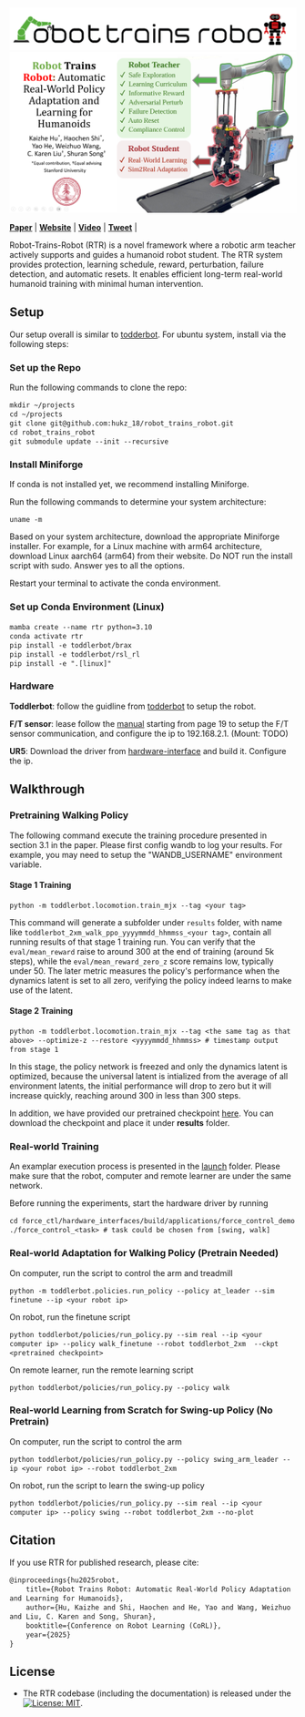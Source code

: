 ![Robot-Trains-Robot-Logo](docs/_static/logo.png)
![Robot-Trains-Robot](docs/_static/banner.png)

**[Paper](https://arxiv.org/abs/2508.12252)** |
**[Website](https://robot-trains-robot.github.io/)** |
**[Video](https://youtu.be/MhwVx_mlm6Q)** | 
**[Tweet](https://x.com/hkz222/status/1957632595220660442)** |

Robot-Trains-Robot (RTR) is a novel framework where a robotic arm teacher actively supports and guides a humanoid robot student. The RTR system provides protection, learning
schedule, reward, perturbation, failure detection, and automatic resets. It enables efficient long-term real-world humanoid training with minimal human intervention. 

## Setup
Our setup overall is similar to [todderbot](https://toddlerbot.github.io/). 
For ubuntu system, install  via the following steps:

### Set up the Repo
Run the following commands to clone the repo:

```
mkdir ~/projects
cd ~/projects
git clone git@github.com:hukz_18/robot_trains_robot.git
cd robot_trains_robot
git submodule update --init --recursive
```

### Install Miniforge
If conda is not installed yet, we recommend installing Miniforge.

Run the following commands to determine your system architecture:

```
uname -m
```

Based on your system architecture, download the appropriate Miniforge installer. For example, for a Linux machine with arm64 architecture, download Linux aarch64 (arm64) from their website. Do NOT run the install script with sudo. Answer yes to all the options.

Restart your terminal to activate the conda environment.

### Set up Conda Environment (Linux)
```
mamba create --name rtr python=3.10
conda activate rtr
pip install -e toddlerbot/brax
pip install -e toddlerbot/rsl_rl
pip install -e ".[linux]"
```
### Hardware

**Toddlerbot**: follow the guidline from [todderbot](https://toddlerbot.github.io/) to setup the robot.

**F/T sensor**: lease follow the [manual](https://www.ati-ia.com/app_content/documents/9610-05-1022.pdf) starting from page 19 to setup the F/T sensor communication, and configure the ip to 192.168.2.1. (Mount: TODO)
  
**UR5**: Download the driver from [hardware-interface](https://github.com/hukz18/hardware_interfaces) and build it. Configure the ip.

## Walkthrough
### Pretraining Walking Policy
The following command execute the training procedure presented in section 3.1 in the paper.
Please first config wandb to log your results. For example, you may need to setup the "WANDB_USERNAME" environment variable.
#### Stage 1 Training
```
python -m toddlerbot.locomotion.train_mjx --tag <your tag>
```
This command will generate a subfolder under `results` folder, with name like `toddlerbot_2xm_walk_ppo_yyyymmdd_hhmmss_<your tag>`, contain all running results of that stage 1 training run.
You can verify that the `eval/mean_reward` raise to around 300 at the end of training (around 5k steps), while the `eval/mean_reward_zero_z` score remains low, typically under 50. The later metric measures the policy's performance when the dynamics latent is set to all zero, verifying the policy indeed learns to make use of the latent.

#### Stage 2 Training
```
python -m toddlerbot.locomotion.train_mjx --tag <the same tag as that above> --optimize-z --restore <yyyymmdd_hhmmss> # timestamp output from stage 1
```

In this stage, the policy network is freezed and only the dynamics latent is optimized, because the universal latent is intialized from the average of all environment latents, the initial performance will drop to zero but it will increase quickly, reaching around 300 in less than 300 steps.

In addition, we have provided our pretrained checkpoint [here](https://drive.google.com/drive/folders/1qed0Z1NnnXZMky64C3kU6-Oziqq3QDdR). You can download the checkpoint and place it under **results** folder.
 
### Real-world Training
An examplar execution process is presented in the [launch](https://github.com/shockwaveHe/Robot-Trains-Robot/tree/rtr/launch) folder. Please make sure that the robot, computer and remote learner are under the same network.

Before running the experiments, start the hardware driver by running
```
cd force_ctl/hardware_interfaces/build/applications/force_control_demo
./force_control_<task> # task could be chosen from [swing, walk]
```

### Real-world Adaptation for Walking Policy (Pretrain Needed)
On computer, run the script to control the arm and treadmill
```
python -m toddlerbot.policies.run_policy --policy at_leader --sim finetune --ip <your robot ip> 
```
On robot, run the finetune script
```
python toddlerbot/policies/run_policy.py --sim real --ip <your computer ip> --policy walk_finetune --robot toddlerbot_2xm  --ckpt <pretrained checkpoint>
```
On remote learner, run the remote learning script
```
python toddlerbot/policies/run_policy.py --policy walk
```
### Real-world Learning from Scratch for Swing-up Policy (No Pretrain)
On computer, run the script to control the arm
```
python toddlerbot/policies/run_policy.py --policy swing_arm_leader --ip <your robot ip> --robot toddlerbot_2xm
```
On robot, run the script to learn the swing-up policy
```
python toddlerbot/policies/run_policy.py --sim real --ip <your computer ip> --policy swing --robot toddlerbot_2xm --no-plot
```

## Citation
If you use RTR for published research, please cite:
```
@inproceedings{hu2025robot,
    title={Robot Trains Robot: Automatic Real-World Policy Adaptation and Learning for Humanoids},
    author={Hu, Kaizhe and Shi, Haochen and He, Yao and Wang, Weizhuo and Liu, C. Karen and Song, Shuran},
    booktitle={Conference on Robot Learning (CoRL)},
    year={2025}
}
```

## License  

- The RTR codebase (including the documentation) is released under the [![License: MIT](https://img.shields.io/badge/License-MIT-blue.svg)](LICENSE).
